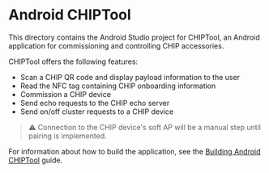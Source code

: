 # Android CHIPTool

This directory contains the Android Studio project for CHIPTool, an Android
application for commissioning and controlling CHIP accessories.

CHIPTool offers the following features:

-   Scan a CHIP QR code and display payload information to the user
-   Read the NFC tag containing CHIP onboarding information
-   Commission a CHIP device
-   Send echo requests to the CHIP echo server
-   Send on/off cluster requests to a CHIP device

> :warning: Connection to the CHIP device's soft AP will be a manual step until
> pairing is implemented.

For information about how to build the application, see the [Building Android CHIPTool](../../../docs/guides/android_chiptool_building.md) guide.
